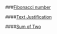 ###[Fibonacci number](https://en.wikipedia.org/wiki/Fibonacci_number)

####[Text Justification](https://codefights.com/interview/ibANT8ZGc3shACBRF)

####[Sum of Two](https://codefights.com/interview/qAL6AiSejoJZRNyox)